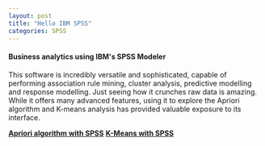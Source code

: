 ```yaml
---
layout: post
title: "Hello IBM SPSS"
categories: SPSS
---
```


#### Business analytics using IBM's SPSS Modeler

This software is incredibly versatile and sophisticated, capable of performing association rule mining, cluster analysis, predictive modelling and response modelling. Just seeing how it crunches raw data is amazing. While it offers many advanced features, using it to explore the Apriori algorithm and K-means analysis has provided valuable exposure to its interface.

 <a  style="font-weight:bold" href="https://KenYeoKP.github.io/mystuff/1-SPSS-Apriori/">Apriori algorithm with SPSS</a>
 <a  style="font-weight:bold" href="https://KenYeoKP.github.io/mystuff/2-SPSS-KMeans/">K-Means with SPSS</a>
